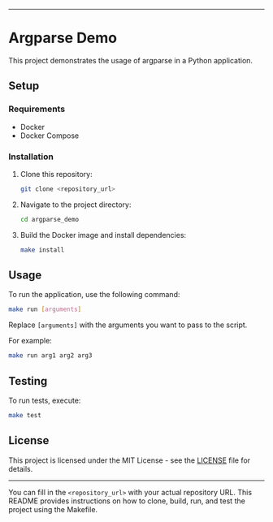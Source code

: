 
---

# Argparse Demo

This project demonstrates the usage of argparse in a Python application.

## Setup

### Requirements

- Docker
- Docker Compose

### Installation

1. Clone this repository:

   ```bash
   git clone <repository_url>
   ```

2. Navigate to the project directory:

   ```bash
   cd argparse_demo
   ```

3. Build the Docker image and install dependencies:

   ```bash
   make install
   ```

## Usage

To run the application, use the following command:

```bash
make run [arguments]
```

Replace `[arguments]` with the arguments you want to pass to the script.

For example:

```bash
make run arg1 arg2 arg3
```

## Testing

To run tests, execute:

```bash
make test
```

## License

This project is licensed under the MIT License - see the [LICENSE](LICENSE) file for details.

---

You can fill in the `<repository_url>` with your actual repository URL. This README provides instructions on how to clone, build, run, and test the project using the Makefile.
